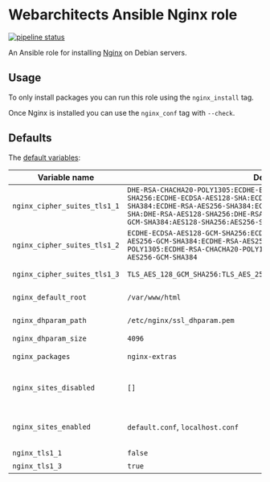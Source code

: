 # Webarchitects Ansible Nginx role 

[![pipeline status](https://git.coop/webarch/nginx/badges/master/pipeline.svg)](https://git.coop/webarch/nginx/-/commits/master)

An Ansible role for installing [Nginx](https://nginx.org/en/) on Debian servers.

## Usage

To only install packages you can run this role using the `nginx_install` tag.

Once Nginx is installed you can use the `nginx_conf` tag with `--check`.


## Defaults

The [default variables](defaults/main.yml):

| Variable name                | Default value                                                                                                                                                                                                                      | Comment                                          |
|------------------------------|------------------------------------------------------------------------------------------------------------------------------------------------------------------------------------------------------------------------------------|--------------------------------------------------|
| `nginx_cipher_suites_tls1_1` | `DHE-RSA-CHACHA20-POLY1305:ECDHE-ECDSA-AES128-SHA256:ECDHE-RSA-AES128-SHA256:ECDHE-ECDSA-AES128-SHA:ECDHE-RSA-AES128-SHA:ECDHE-ECDSA-AES256-SHA384:ECDHE-RSA-AES256-SHA384:ECDHE-ECDSA-AES256-SHA:ECDHE-RSA-AES256-SHA:DHE-RSA-AES128-SHA256:DHE-RSA-AES256-SHA256:AES128-GCM-SHA256:AES256-GCM-SHA384:AES128-SHA256:AES256-SHA256:AES128-SHA:AES256-SHA:DES-CBC3-SHA`                                                                                                                                              | TLSv1 cipher suites                             |
| `nginx_cipher_suites_tls1_2` | `ECDHE-ECDSA-AES128-GCM-SHA256:ECDHE-RSA-AES128-GCM-SHA256:ECDHE-ECDSA-AES256-GCM-SHA384:ECDHE-RSA-AES256-GCM-SHA384:ECDHE-ECDSA-CHACHA20-POLY1305:ECDHE-RSA-CHACHA20-POLY1305:DHE-RSA-AES128-GCM-SHA256:DHE-RSA-AES256-GCM-SHA384` | TLSv2 cipher suites                             |
| `nginx_cipher_suites_tls1_3` | `TLS_AES_128_GCM_SHA256:TLS_AES_256_GCM_SHA384:TLS_CHACHA20_POLY1305_SHA256`                                                                                                                                                        | TLSv3 cipher suites                             |
| `nginx_default_root`         | `/var/www/html`                                                                                                                                                                                                                     | The default document root                       |
| `nginx_dhparam_path`         | `/etc/nginx/ssl_dhparam.pem`                                                                                                                                                                                                        | The path for the dhparam file                   |
| `nginx_dhparam_size`         | `4096`                                                                                                                                                                                                                              | The dhparam size                                |
| `nginx_packages`             | `nginx-extras`                                                                                                                                                                                                                      | A list of `.deb` packages                       |
| `nginx_sites_disabled`       | `[]`                                                                                                                                                                                                                                | Symlinks absent from `/etc/nginx/sites-enabled` |
| `nginx_sites_enabled`        | `default.conf`, `localhost.conf`                                                                                                                                                                                                    | Symlinks present in `/etc/nginx/sites-enabled`  |
| `nginx_tls1_1`               | `false`                                                                                                                                                                                                                             | Enable TLSv1                                    |
| `nginx_tls1_3`               | `true`                                                                                                                                                                                                                              | Enable TLSv3                                    |

